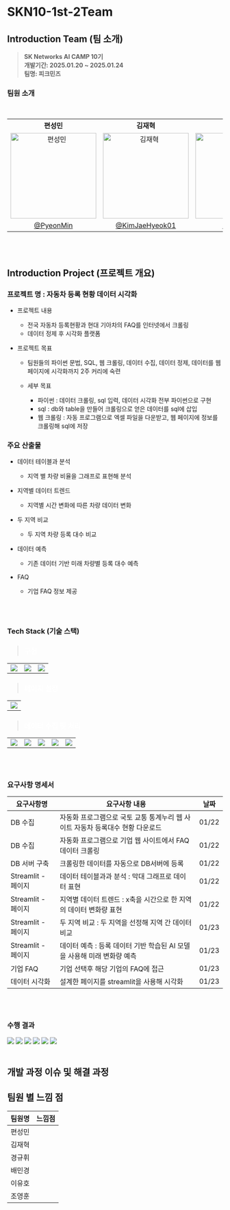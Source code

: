 
# SKN10-1st-2Team
## Introduction Team (팀 소개)
> **SK Networks AI CAMP 10기** <br/> **개발기간: 2025.01.20 ~ 2025.01.24** <br/> **팀명: 피크민즈** 
### 팀원 소개
<table align=center>
  <tbody>
    <tr>
    <br>
      <td align=center><b>편성민</b></td>
      <td align=center><b>김재혁</b></td>
      <td align=center><b>경규휘</b></td>
      <td align=center><b>배민경</b></td>
      <td align=center><b>이유호</b></td>
      <td align=center><b>조영훈</b></td>
    </tr>
    <tr>
      <td align="center">
         <img src="https://github.com/SKNETWORKS-FAMILY-AICAMP/SKN10-1st-2Team/blob/main/img/red.png" width="200px;" alt="편성민"/>
      </td>
      <td align="center">
          <img src="https://github.com/SKNETWORKS-FAMILY-AICAMP/SKN10-1st-2Team/blob/main/img/blue.png" width="200px;" alt="김재혁"/>
      </td>
      <td align="center">
          <img src="https://github.com/SKNETWORKS-FAMILY-AICAMP/SKN10-1st-2Team/blob/main/img/ice.png" width="200px;" alt="경규휘"/>
      </td>
      <td align="center">
          <img src="https://github.com/SKNETWORKS-FAMILY-AICAMP/SKN10-1st-2Team/blob/main/img/yellow.png" width="200px;" alt="배민경"/>
      </td>
       <td align="center">
          <img src="https://github.com/SKNETWORKS-FAMILY-AICAMP/SKN10-1st-2Team/blob/main/img/stone.png" width="200px;" alt="이유호"/>
      </td>
       <td align="center">
          <img src="https://github.com/SKNETWORKS-FAMILY-AICAMP/SKN10-1st-2Team/blob/main/img/purple.png" width="200px;" alt="경규희"/>
      </td>
    </tr>
    <tr>
      <td><a href="https://github.com/PyeonMin"><div align=center>@PyeonMin</div></a></td>
      <td><a href="https://github.com/KimJaeHyeok01"><div align=center>@KimJaeHyeok01</div></a></td>
      <td><a href="https://github.com/kqe123"><div align=center>@kqe123</div></a></td>
      <td><a href="https://github.com/baeminkyeong"><div align=center>@baeminkyeong</div></a></td>
      <td><a href="https://github.com/netsma"><div align=center>@netsma</div></a></td>
      <td><a href="https://github.com/yhcho0319"><div align=center>@yhcho0319</div></a></td>
    </tr>
  </tbody>
</table>
<br>
</br>

## Introduction Project (프로젝트 개요)
### 프로젝트 명 : 자동차 등록 현황 데이터 시각화
- 프로젝트 내용
  
    - 전국 자동차 등록현황과 현대 기아차의 FAQ를 인터넷에서 크롤링
    - 데이터 정제 후 시각화 플랫폼
- 프로젝트 목표
  - 팀원들의 파이썬 문법, SQL, 웹 크롤링, 데이터 수집, 데이터 정제, 데이터를 웹페이지에 시각화까지 2주 커리에 숙련

  - 세부 목표
    - 파이썬 : 데이터 크롤링, sql 입력, 데이터 시각화 전부 파이썬으로 구현
    - sql : db와 table을 만들어 크롤링으로 얻은 데이터를 sql에 삽입
    - 웹 크롤링 : 자동 프로그램으로 엑셀 파일을 다운받고, 웹 페이지에 정보를 크롤링해 sql에 저장

### 주요 산출물

- 데이터 테이블과 분석
  
	- 지역 별 차량 비율을 그래프로 표현해 분석
   
- 지역별 데이터 트렌드
  
	- 지역별 시간 변화에 따른 차량 데이터 변화
- 두 지역 비교
  
	- 두 지역 차량 등록 대수 비교
   
- 데이터 예측
  
	- 기존 데이터 기반 미래 차량별 등록 대수 예측
   
- FAQ
  
	- 기업 FAQ 정보 제공  

<br>
</br>

### Tech Stack (기술 스택)

>### <span style="color:white"> 구현</span>
<table>
  <tr>
    <td><img src="https://img.shields.io/badge/VScode-007ACC?style=for-the-badge&logo=Vscode&logoColor=white"/></td>
    <td><img src="https://img.shields.io/badge/Git-F05032?style=for-the-badge&logo=Git&logoColor=white"/></td>
    <td><img src="https://img.shields.io/badge/GitHub-181717?style=for-the-badge&logo=GitHub&logoColor=white"/></td>
  </tr>  
</table>

>### <span style="color:white"> 페이지 설정 </span>
<table>
  <tr>
    <td><img src="https://img.shields.io/badge/-Streamlit-FF4B4B?style=for-the-badge&logo=streamlit&logoColor=white"/></td>
  </tr>
</table>

>### <span style="color:white"> 데이터 수집 및 처리 </span>
<table>
  <tr>
    <td><img src="https://img.shields.io/badge/python-3776AB?style=for-the-badge&logo=python&logoColor=white"/></td>
    <td><img src="https://img.shields.io/badge/Selenium-43B02A?style=for-the-badge&logo=selenium&logoColor=white"/></td>
    <td><img src="https://img.shields.io/badge/pandas-150458?style=for-the-badge&logo=pandas&logoColor=white"/></td>
    <td><img src="https://img.shields.io/badge/mysql-4479A1?style=for-the-badge&logo=mysql&logoColor=white"/></td>
    <td><img src="https://img.shields.io/badge/Plotly-3F4F75?style=for-the-badge&logo=Plotly&logoColor=white"/></td>
  </tr>
</table>
<br>
</br>

### 요구사항 명세서
|요구사항명|요구사항 내용|날짜|
|---|---|---|
|DB 수집|자동화 프로그램으로 국토 교통 통계누리 웹 사이트 자동차 등록대수 현황 다운로드|01/22|
|DB 수집|자동화 프로그램으로 기업 웹 사이트에서 FAQ 데이터 크롤링|01/22|
|DB 서버 구축|크롤링한 데이터를 자동으로 DB서버에 등록|01/22|
|Streamlit - 페이지|데이터 테이블과과 분석 : 막대 그래프로 데이터 표현|01/22|
|Streamlit - 페이지|지역별 데이터 트렌드 : x축을 시간으로 한 지역의 데이터 변화량 표현|01/22|
|Streamlit - 페이지|두 지역 비교 : 두 지역을 선정해 지역 간 데이터 비교|01/23|
|Streamlit - 페이지|데이터 예측 : 등록 데이터 기반 학습된 AI 모델을 사용해 미래 변화량 예측|01/23|
|기업 FAQ|기업 선택후 해당 기업의 FAQ에 접근|01/23|
|데이터 시각화|설계한 페이지를 streamlit을 사용해 시각화 |01/23|
<br>
</br>

### 수행 결과
<img src="https://github.com/SKNETWORKS-FAMILY-AICAMP/SKN10-1st-2Team/blob/main/img/%EC%88%98%ED%96%89%EA%B2%B0%EA%B3%BC_01.png">
<img src="https://github.com/SKNETWORKS-FAMILY-AICAMP/SKN10-1st-2Team/blob/main/img/%EC%88%98%ED%96%89%EA%B2%B0%EA%B3%BC_02.png">
<img src="https://github.com/SKNETWORKS-FAMILY-AICAMP/SKN10-1st-2Team/blob/main/img/%EC%88%98%ED%96%89%EA%B2%B0%EA%B3%BC_03.png">
<img src="https://github.com/SKNETWORKS-FAMILY-AICAMP/SKN10-1st-2Team/blob/main/img/%EC%88%98%ED%96%89%EA%B2%B0%EA%B3%BC_04.png">
<img src="https://github.com/SKNETWORKS-FAMILY-AICAMP/SKN10-1st-2Team/blob/main/img/%EC%88%98%ED%96%89%EA%B2%B0%EA%B3%BC_05.png">
<img src="https://github.com/SKNETWORKS-FAMILY-AICAMP/SKN10-1st-2Team/blob/main/img/%EC%88%98%ED%96%89%EA%B2%B0%EA%B3%BC_06.png">
<br>
</br>

## 개발 과정 이슈 및 해결 과정 

## 팀원 별 느낌 점
|팀원명|느낌점|
|---|---|
|편성민| |
|김재혁| |
|경규휘| |
|배민경| |
|이유호| |
|조영훈| |




